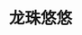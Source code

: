 ---
description: 视频直播，近期这种类型很多。
layout: post
results:
- primaryGenreName: Entertainment
  version: '1.0'
  formattedPrice: 免费
  genreIds:
  - '6016'
  artworkUrl60: http://is3.mzstatic.com/image/thumb/Purple4/v4/15/52/e7/1552e7a5-474d-d1a8-1fec-64bed99f7813/source/60x60bb.jpg
  userRatingCountForCurrentVersion: 6
  minimumOsVersion: '7.0'
  appletvScreenshotUrls: &a []
  sellerName: app store
  supportedDevices:
  - iPhone4
  - iPad2Wifi
  - iPad23G
  - iPhone4S
  - iPadThirdGen
  - iPadThirdGen4G
  - iPhone5
  - iPodTouchFifthGen
  - iPadFourthGen
  - iPadFourthGen4G
  - iPadMini
  - iPadMini4G
  - iPhone5c
  - iPhone5s
  - iPhone6
  - iPhone6Plus
  - iPodTouchSixthGen
  genres:
  - 娱乐
  currentVersionReleaseDate: '2016-04-29T00:56:19Z'
  trackName: 龙珠悠悠
  isVppDeviceBasedLicensingEnabled: true
  description: '【应用介绍】

    1.龙珠悠悠是龙珠直播旗下的直播平台，拥有数万名主播在线直播并且实时互动，实属休闲娱乐必备！

    2.龙珠悠悠聚集圈内直播社区的顶级主播，能歌，能侃，能跳舞，通过关注，送礼等互动让你做一个不孤单的观众。

    3.龙珠悠悠，真人在线视频聊天交友热舞秀场云集众多俊男靓女为你倾情演绎，随时随地观赏最美丽，最聆听的好声音！

    【特色功能】

    1.看直播：永久免费的为你表演：喊麦，逗趣，唱歌。

    2.要互动：无论你此时身在何处，生于何方，聚到一起就是缘分，把你此时的内向想法告诉主播、告诉其他兄弟姐妹来达成共识。

    3.拼榜单：关注自己喜欢的主播，并且支持Ta登上艺人榜，相比Ta一定会非常开心的，并且人人都有机会登上富人榜的哦~。'
  price: 0
  trackId: 1086850348
  releaseDate: '2016-04-29T00:56:19Z'
  advisories:
  - 偶尔/轻微的惊悚/恐怖题材
  - 偶尔/轻微的色情内容或裸露
  - 偶尔/轻微的亵渎或低俗幽默
  - 偶尔/轻微的卡通或幻想暴力
  - 无限制网页访问
  - 偶尔/轻微的成人/性暗示题材
  screenshotUrls:
  - http://a2.mzstatic.com/us/r30/Purple49/v4/3e/92/f2/3e92f278-6b69-97a2-ea60-d461aa281690/screen1136x1136.jpeg
  - http://a3.mzstatic.com/us/r30/Purple1/v4/e1/e3/c9/e1e3c906-e2b4-6071-ef90-e52b027da520/screen1136x1136.jpeg
  - http://a1.mzstatic.com/us/r30/Purple4/v4/eb/a7/c1/eba7c159-d464-eaa4-0f74-4ea3c004a0c1/screen1136x1136.jpeg
  - http://a1.mzstatic.com/us/r30/Purple49/v4/2c/63/62/2c6362f7-2413-fe8c-0ba2-0b3fde54e568/screen1136x1136.jpeg
  artistViewUrl: https://itunes.apple.com/cn/developer/app-store/id1086850347?uo=4
  primaryGenreId: 6016
  userRatingCount: 6
  averageUserRatingForCurrentVersion: 5
  kind: software
  fileSizeBytes: '15127724'
  sellerUrl: http://yoyo.longzhu.com/
  trackContentRating: 17+
  bundleId: com.longzhu.xcyo.yoyo
  trackCensoredName: 龙珠悠悠
  contentAdvisoryRating: 17+
  isGameCenterEnabled: false
  artistName: app store
  languageCodesISO2A:
  - ZH
  averageUserRating: 5
  features: *a
  wrapperType: software
  artworkUrl512: http://is3.mzstatic.com/image/thumb/Purple4/v4/15/52/e7/1552e7a5-474d-d1a8-1fec-64bed99f7813/source/512x512bb.jpg
  artworkUrl100: http://is3.mzstatic.com/image/thumb/Purple4/v4/15/52/e7/1552e7a5-474d-d1a8-1fec-64bed99f7813/source/100x100bb.jpg
  trackViewUrl: https://geo.itunes.apple.com/cn/app/long-zhu-you-you/id1086850348?mt=8&uo=4
  artistId: 1086850347
  currency: CNY
  ipadScreenshotUrls: *a
category: 娱乐
tags: tag1
resultCount: 1
title: 龙珠悠悠

---